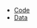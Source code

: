 
* [Code]("https://github.com/gabrielzanlorenssi/pesquisa_bolsonaro/blob/master/code.R")
* [Data]("https://github.com/gabrielzanlorenssi/pesquisa_bolsonaro/blob/master/data.csv")
